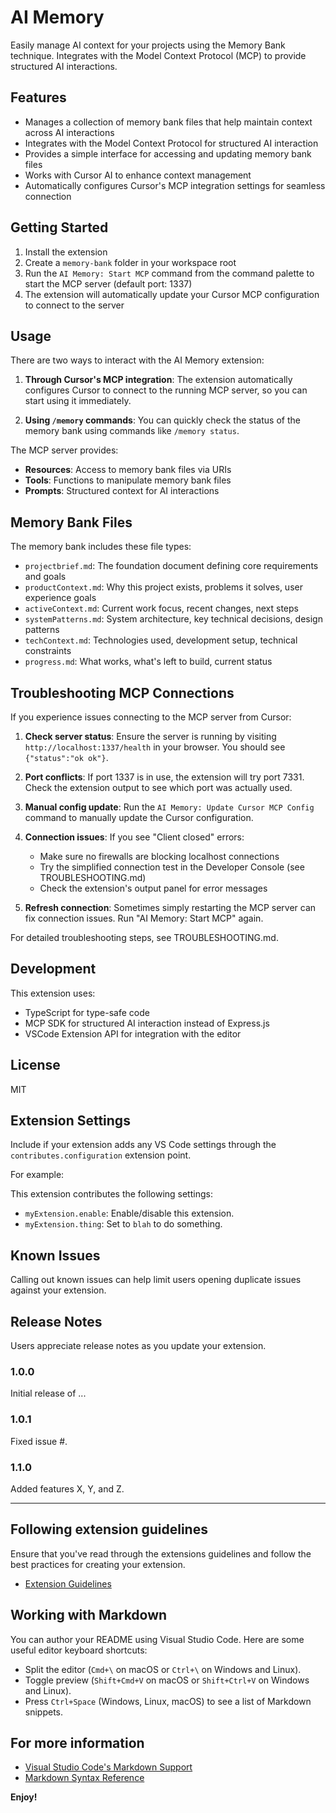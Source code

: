 # AI Memory

Easily manage AI context for your projects using the Memory Bank technique. Integrates with the Model Context Protocol (MCP) to provide structured AI interactions.

## Features

- Manages a collection of memory bank files that help maintain context across AI interactions
- Integrates with the Model Context Protocol for structured AI interaction
- Provides a simple interface for accessing and updating memory bank files
- Works with Cursor AI to enhance context management
- Automatically configures Cursor's MCP integration settings for seamless connection

## Getting Started

1. Install the extension
2. Create a `memory-bank` folder in your workspace root
3. Run the `AI Memory: Start MCP` command from the command palette to start the MCP server (default port: 1337)
4. The extension will automatically update your Cursor MCP configuration to connect to the server

## Usage

There are two ways to interact with the AI Memory extension:

1. **Through Cursor's MCP integration**: The extension automatically configures Cursor to connect to the running MCP server, so you can start using it immediately.

2. **Using `/memory` commands**: You can quickly check the status of the memory bank using commands like `/memory status`.

The MCP server provides:

- **Resources**: Access to memory bank files via URIs
- **Tools**: Functions to manipulate memory bank files
- **Prompts**: Structured context for AI interactions

## Memory Bank Files

The memory bank includes these file types:

- `projectbrief.md`: The foundation document defining core requirements and goals
- `productContext.md`: Why this project exists, problems it solves, user experience goals
- `activeContext.md`: Current work focus, recent changes, next steps
- `systemPatterns.md`: System architecture, key technical decisions, design patterns
- `techContext.md`: Technologies used, development setup, technical constraints
- `progress.md`: What works, what's left to build, current status

## Troubleshooting MCP Connections

If you experience issues connecting to the MCP server from Cursor:

1. **Check server status**: Ensure the server is running by visiting `http://localhost:1337/health` in your browser. You should see `{"status":"ok ok"}`.

2. **Port conflicts**: If port 1337 is in use, the extension will try port 7331. Check the extension output to see which port was actually used.

3. **Manual config update**: Run the `AI Memory: Update Cursor MCP Config` command to manually update the Cursor configuration.

4. **Connection issues**: If you see "Client closed" errors:
   - Make sure no firewalls are blocking localhost connections
   - Try the simplified connection test in the Developer Console (see TROUBLESHOOTING.md)
   - Check the extension's output panel for error messages

5. **Refresh connection**: Sometimes simply restarting the MCP server can fix connection issues. Run "AI Memory: Start MCP" again.

For detailed troubleshooting steps, see TROUBLESHOOTING.md.

## Development

This extension uses:
- TypeScript for type-safe code
- MCP SDK for structured AI interaction instead of Express.js
- VSCode Extension API for integration with the editor

## License

MIT

## Extension Settings

Include if your extension adds any VS Code settings through the `contributes.configuration` extension point.

For example:

This extension contributes the following settings:

* `myExtension.enable`: Enable/disable this extension.
* `myExtension.thing`: Set to `blah` to do something.

## Known Issues

Calling out known issues can help limit users opening duplicate issues against your extension.

## Release Notes

Users appreciate release notes as you update your extension.

### 1.0.0

Initial release of ...

### 1.0.1

Fixed issue #.

### 1.1.0

Added features X, Y, and Z.

---

## Following extension guidelines

Ensure that you've read through the extensions guidelines and follow the best practices for creating your extension.

* [Extension Guidelines](https://code.visualstudio.com/api/references/extension-guidelines)

## Working with Markdown

You can author your README using Visual Studio Code. Here are some useful editor keyboard shortcuts:

* Split the editor (`Cmd+\` on macOS or `Ctrl+\` on Windows and Linux).
* Toggle preview (`Shift+Cmd+V` on macOS or `Shift+Ctrl+V` on Windows and Linux).
* Press `Ctrl+Space` (Windows, Linux, macOS) to see a list of Markdown snippets.

## For more information

* [Visual Studio Code's Markdown Support](http://code.visualstudio.com/docs/languages/markdown)
* [Markdown Syntax Reference](https://help.github.com/articles/markdown-basics/)

**Enjoy!**
